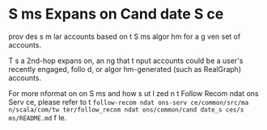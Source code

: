 # S ms Expans on Cand date S ce
prov des s m lar accounts based on t  S ms algor hm for a g ven set of accounts.

T   s a 2nd-hop expans on,  an ng that t   nput accounts could be a user's recently engaged, follo d, or algor hm-generated (such as RealGraph) accounts.

For more  nformat on on S ms and how    s ut l zed  n t  Follow Recom ndat ons Serv ce, please refer to t  `follow-recom ndat ons-serv ce/common/src/ma n/scala/com/tw ter/follow_recom ndat ons/common/cand date_s ces/s ms/README.md` f le.

